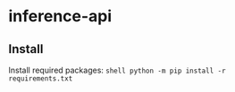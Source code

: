 # inference-api

## Install
Install required packages:
    ```shell
    python -m pip install -r requirements.txt
    ```
 
